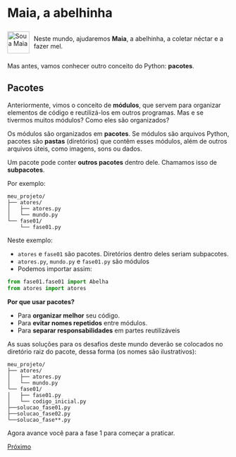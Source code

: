 # Maia, a abelhinha

<div style="display: flex; align-items: center;">
    <img src="atores/abelha_leste.gif" alt="Sou a Maia"
            style="width:50px; margin-right:10px;">
    <p>Neste mundo, ajudaremos <strong>Maia</strong>, a abelhinha, a coletar
        néctar e a fazer mel.
    </p>
</div>

Mas antes, vamos conhecer outro conceito do Python: **pacotes**.


## Pacotes

Anteriormente, vimos o conceito de **módulos**, que servem para organizar
elementos de código e reutilizá-los em outros programas. Mas e se tivermos
muitos módulos? Como eles são organizados?

Os módulos são organizados em **pacotes**. Se módulos são arquivos Python,
pacotes são **pastas** (diretórios) que contêm esses módulos, além de outros
arquivos úteis, como imagens, sons ou dados.

Um pacote pode conter **outros pacotes** dentro dele. Chamamos isso de
**subpacotes**.

Por exemplo:

```
meu_projeto/
├── atores/
│   ├── atores.py
│   └── mundo.py
└── fase01/
    └── fase01.py
```

Neste exemplo:

- `atores` e `fase01` são pacotes. Diretórios dentro deles seriam subpacotes.
- `atores.py`, `mundo.py` e `fase01.py` são módulos
- Podemos importar assim:

```python
from fase01.fase01 import Abelha
from atores import atores
```

**Por que usar pacotes?**

- Para **organizar melhor** seu código.
- Para **evitar nomes repetidos** entre módulos.
- Para **separar responsabilidades** em partes reutilizáveis 

As suas soluções para os desafios deste mundo deverão se colocados no diretório
raiz do pacote, dessa forma (os nomes são ilustrativos):

```
meu_projeto/
├── atores/
│   ├── atores.py
│   └── mundo.py
└── fase01/
│   ├── fase01.py
│   └── codigo_inicial.py
├──solucao_fase01.py
├──solucao_fase02.py
└──solucao_fase**.py
```

Agora avance você para a fase 1 para começar a praticar.


[Próximo](fase01/README.md)

